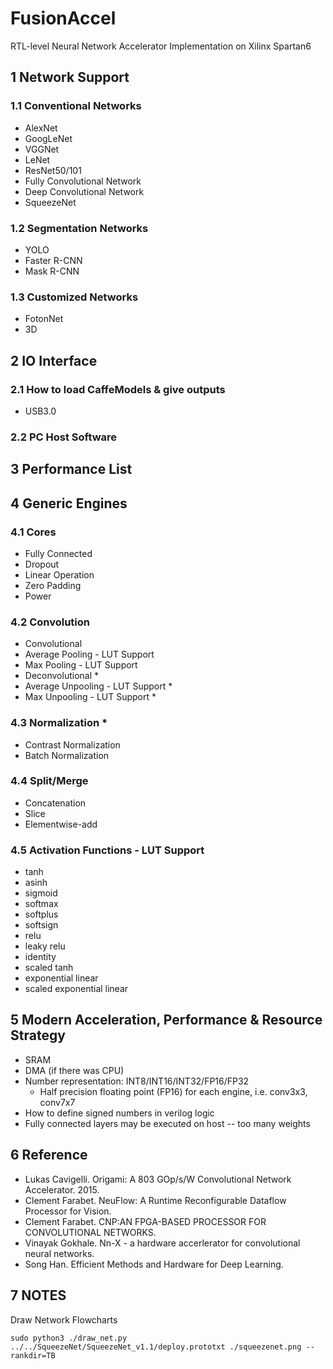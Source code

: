 # FusionAccel
RTL-level Neural Network Accelerator Implementation on Xilinx Spartan6

## 1 Network Support

### 1.1 Conventional Networks
- AlexNet
- GoogLeNet
- VGGNet
- LeNet
- ResNet50/101
- Fully Convolutional Network
- Deep Convolutional Network
- SqueezeNet

### 1.2 Segmentation Networks
- YOLO
- Faster R-CNN
- Mask R-CNN

### 1.3 Customized Networks
- FotonNet
- 3D

## 2 IO Interface
### 2.1 How to load CaffeModels & give outputs
- USB3.0

### 2.2 PC Host Software

## 3 Performance List

## 4 Generic Engines
### 4.1 Cores
- Fully Connected
- Dropout
- Linear Operation
- Zero Padding
- Power

### 4.2 Convolution
- Convolutional
- Average Pooling - LUT Support
- Max Pooling - LUT Support
- Deconvolutional *
- Average Unpooling - LUT Support *
- Max Unpooling - LUT Support *

### 4.3 Normalization *
- Contrast Normalization
- Batch Normalization

### 4.4 Split/Merge
- Concatenation
- Slice
- Elementwise-add

### 4.5 Activation Functions - LUT Support
- tanh
- asinh
- sigmoid
- softmax
- softplus
- softsign
- relu
- leaky relu
- identity
- scaled tanh
- exponential linear
- scaled exponential linear

## 5 Modern Acceleration, Performance & Resource Strategy
- SRAM
- DMA (if there was CPU)
- Number representation: INT8/INT16/INT32/FP16/FP32
    - Half precision floating point (FP16) for each engine, i.e. conv3x3, conv7x7
- How to define signed numbers in verilog logic
- Fully connected layers may be executed on host -- too many weights

## 6 Reference
- Lukas Cavigelli. Origami: A 803 GOp/s/W Convolutional Network Accelerator. 2015.
- Clement Farabet. NeuFlow: A Runtime Reconfigurable Dataflow Processor for Vision.
- Clement Farabet. CNP:AN FPGA-BASED PROCESSOR FOR CONVOLUTIONAL NETWORKS.
- Vinayak Gokhale. Nn-X - a hardware accerlerator for convolutional neural networks.
- Song Han. Efficient Methods and Hardware for Deep Learning.

## 7 NOTES
Draw Network Flowcharts

`sudo python3 ./draw_net.py ../../SqueezeNet/SqueezeNet_v1.1/deploy.prototxt ./squeezenet.png --rankdir=TB`